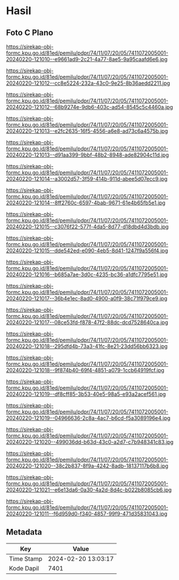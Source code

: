 # Hasil

## Foto C Plano

https://sirekap-obj-formc.kpu.go.id/81ed/pemilu/pdpr/74/11/07/20/05/7411072005001-20240220-121010--e9661ad9-2c21-4a77-8ae5-9a95caafd6e6.jpg

https://sirekap-obj-formc.kpu.go.id/81ed/pemilu/pdpr/74/11/07/20/05/7411072005001-20240220-121012--cc8e5224-232a-43c0-9e25-8b36aedd2211.jpg

https://sirekap-obj-formc.kpu.go.id/81ed/pemilu/pdpr/74/11/07/20/05/7411072005001-20240220-121012--68b9274e-9db6-403c-ad54-8545c5c4460a.jpg

https://sirekap-obj-formc.kpu.go.id/81ed/pemilu/pdpr/74/11/07/20/05/7411072005001-20240220-121013--e2fc2635-16f5-4556-a6e8-ad73c6a4575b.jpg

https://sirekap-obj-formc.kpu.go.id/81ed/pemilu/pdpr/74/11/07/20/05/7411072005001-20240220-121013--d91aa399-9bbf-48b2-8948-ade82904c11d.jpg

https://sirekap-obj-formc.kpu.go.id/81ed/pemilu/pdpr/74/11/07/20/05/7411072005001-20240220-121014--a3002d57-3f59-414b-911d-abee5d07ecc9.jpg

https://sirekap-obj-formc.kpu.go.id/81ed/pemilu/pdpr/74/11/07/20/05/7411072005001-20240220-121014--8ff2760c-6597-4bab-9671-61e4b65fb5e1.jpg

https://sirekap-obj-formc.kpu.go.id/81ed/pemilu/pdpr/74/11/07/20/05/7411072005001-20240220-121015--c3076f22-577f-4da5-8d77-d18dbd4d3bdb.jpg

https://sirekap-obj-formc.kpu.go.id/81ed/pemilu/pdpr/74/11/07/20/05/7411072005001-20240220-121015--dde542ed-e090-4eb5-8d41-1247f9a556f4.jpg

https://sirekap-obj-formc.kpu.go.id/81ed/pemilu/pdpr/74/11/07/20/05/7411072005001-20240220-121016--b685a7ae-3d0c-4235-bc36-a1dfc7795e51.jpg

https://sirekap-obj-formc.kpu.go.id/81ed/pemilu/pdpr/74/11/07/20/05/7411072005001-20240220-121017--36b4e1ec-8ad0-4900-a0f9-38c71f979ce9.jpg

https://sirekap-obj-formc.kpu.go.id/81ed/pemilu/pdpr/74/11/07/20/05/7411072005001-20240220-121017--08ce53fd-f878-47f2-88dc-dcd7528640ca.jpg

https://sirekap-obj-formc.kpu.go.id/81ed/pemilu/pdpr/74/11/07/20/05/7411072005001-20240220-121018--295dfd4b-73a3-41fc-8e21-23dd56bb6323.jpg

https://sirekap-obj-formc.kpu.go.id/81ed/pemilu/pdpr/74/11/07/20/05/7411072005001-20240220-121018--9f874b40-69f4-4851-a079-1ccb64919fcf.jpg

https://sirekap-obj-formc.kpu.go.id/81ed/pemilu/pdpr/74/11/07/20/05/7411072005001-20240220-121019--df8cff85-3b53-40e5-98a5-e93a2acef561.jpg

https://sirekap-obj-formc.kpu.go.id/81ed/pemilu/pdpr/74/11/07/20/05/7411072005001-20240220-121019--04966636-2c8a-4ac7-b6cd-f5a3089196e4.jpg

https://sirekap-obj-formc.kpu.go.id/81ed/pemilu/pdpr/74/11/07/20/05/7411072005001-20240220-121020--499036dd-b63d-43c0-a2d7-c7b948341c83.jpg

https://sirekap-obj-formc.kpu.go.id/81ed/pemilu/pdpr/74/11/07/20/05/7411072005001-20240220-121020--38c2b837-8f9a-4242-8adb-18137117b6b8.jpg

https://sirekap-obj-formc.kpu.go.id/81ed/pemilu/pdpr/74/11/07/20/05/7411072005001-20240220-121021--e6e13da6-0a30-4a2d-8d4c-b022b8085cb6.jpg

https://sirekap-obj-formc.kpu.go.id/81ed/pemilu/pdpr/74/11/07/20/05/7411072005001-20240220-121011--f6d959d0-f340-4857-99f9-471d35831043.jpg


## Metadata

| Key        | Value               |
| ---------- | ------------------- |
| Time Stamp | 2024-02-20 13:03:17 |
| Kode Dapil | 7401                |



